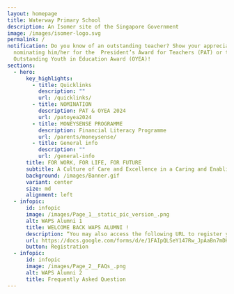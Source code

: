 ```yaml
---
layout: homepage
title: Waterway Primary School
description: An Isomer site of the Singapore Government
image: /images/isomer-logo.svg
permalink: /
notification: Do you know of an outstanding teacher? Show your appreciation by
  nominating him/her for the  President’s Award for Teachers (PAT) or the
  Outstanding Youth in Education Award (OYEA)!
sections:
  - hero:
      key_highlights:
        - title: Quicklinks
          description: ""
          url: /quicklinks/
        - title: NOMINATION
          description: PAT & OYEA 2024
          url: /patoyea2024
        - title: MONEYSENSE PROGRAMME
          description: Financial Literacy Programme
          url: /parents/moneysense/
        - title: General info
          description: ""
          url: /general-info
      title: FOR WORK, FOR LIFE, FOR FUTURE
      subtitle: A Culture of Care and Excellence in a Caring and Enabling Environment
      background: /images/Banner.gif
      variant: center
      size: md
      alignment: left
  - infopic:
      id: infopic
      image: /images/Page_1__static_pic_version_.png
      alt: WAPS Alumni 1
      title: WELCOME BACK WAPS ALUMNI !
      description: “You may also access the following URL to register your visit:"
      url: https://docs.google.com/forms/d/e/1FAIpQLSeY147Rw_JpAaBn7mDHH0HX8QR8zfI20dY47SGLlsg94P9cdg/viewform”
      button: Registration
  - infopic:
      id: infopic
      image: /images/Page_2__FAQs_.png
      alt: WAPS Alumni 2
      title: Frequently Asked Question
---
```

